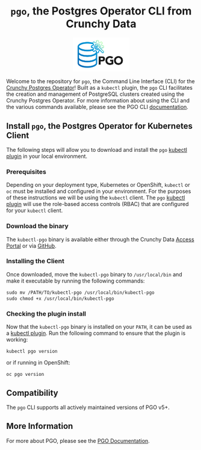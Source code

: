<h1 align="center"><code>pgo</code>, the Postgres Operator CLI from Crunchy Data</h1>
<p align="center">
  <img width="150" src="./docs/static/logos/pgo.svg" alt="pgo: The CLI for the Postgres Operator from Crunchy Data"/>
</p>

Welcome to the repository for `pgo`, the Command Line Interface (CLI) for
the [Crunchy Postgres Operator](https://github.com/CrunchyData/postgres-operator)!
Built as a `kubectl` plugin, the `pgo` CLI facilitates the creation and management of PostgreSQL
clusters created using the Crunchy Postgres Operator. For more information about using the CLI and
the various commands available, please see the PGO CLI
[documentation](https://access.crunchydata.com/documentation/postgres-operator-client/latest).

## Install `pgo`, the Postgres Operator for Kubernetes Client

The following steps will allow you to download and install the `pgo`
[kubectl plugin](https://kubernetes.io/docs/tasks/extend-kubectl/kubectl-plugins/)
in your local environment.

### Prerequisites

Depending on your deployment type, Kubernetes or OpenShift, `kubectl` or `oc`
must be installed and configured in your environment. For the purposes of these
instructions we will be using the `kubectl` client. The `pgo`
[kubectl plugin](https://kubernetes.io/docs/tasks/extend-kubectl/kubectl-plugins/)
will use the role-based access controls (RBAC) that are configured for your
`kubectl` client.

### Download the binary

The `kubectl-pgo` binary is available either through the Crunchy Data
[Access Portal](https://access.crunchydata.com/downloads/) or via
[GitHub](https://github.com/CrunchyData/postgres-operator-client/releases).

### Installing the Client

Once downloaded, move the `kubectl-pgo` binary to `/usr/local/bin` and make it
executable by running the following commands:

```
sudo mv /PATH/TO/kubectl-pgo /usr/local/bin/kubectl-pgo
sudo chmod +x /usr/local/bin/kubectl-pgo
```

### Checking the plugin install

Now that the `kubectl-pgo` binary is installed on your `PATH`, it can be used as
a [kubectl plugin](https://kubernetes.io/docs/tasks/extend-kubectl/kubectl-plugins/).
Run the following command to ensure that the plugin is working:

```
kubectl pgo version
```

or if running in OpenShift:
```
oc pgo version
```

## Compatibility

The `pgo` CLI supports all actively maintained versions of PGO v5+.

## More Information

For more about PGO, please see the
[PGO Documentation](https://access.crunchydata.com/documentation/postgres-operator/).
